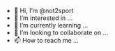 - 👋 Hi, I’m @not2sport
- 👀 I’m interested in ...
- 🌱 I’m currently learning ...
- 💞️ I’m looking to collaborate on ...
- 📫 How to reach me ...

<!---
not2sport/not2sport is a ✨ special ✨ repository because its `README.md` (this file) appears on your GitHub profile.
You can click the Preview link to take a look at your changes.
--->
